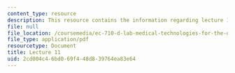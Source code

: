 ```yaml
---
content_type: resource
description: This resource contains the information regarding lecture 11.
file: null
file_location: /coursemedia/ec-710-d-lab-medical-technologies-for-the-developing-world-spring-2010/2cd004c46bd069f448d839764ea83e64_MITEC_710S10_neg_dis_OCW.pdf
file_type: application/pdf
resourcetype: Document
title: Lecture 11
uid: 2cd004c4-6bd0-69f4-48d8-39764ea83e64
---
```

